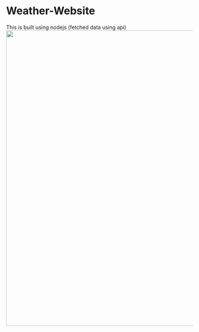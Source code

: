 # Weather-Website
This is built using nodejs (fetched data using api)
<br>
<img src="" width="800px">
